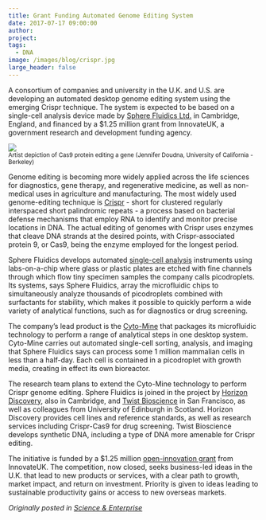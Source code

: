 ```yaml
---
title: Grant Funding Automated Genome Editing System
date: 2017-07-17 09:00:00
author: 
project: 
tags:
  - DNA
image: /images/blog/crispr.jpg
large_header: false
---
```


<p>A consortium of companies and university in the U.K. and U.S. are developing an automated desktop genome editing system using the emerging Crispr technique. The system is expected to be based on a single-cell analysis device made by <a href="http://www.spherefluidics.com/sphere-fluidics-limited-and-partners-win-major-innovateuk-grant-to-develop-the-worlds-first-desktop-genome-editing-system" target="_blank">Sphere Fluidics Ltd.</a> in Cambridge, England, and financed by a $1.25 million grant from InnovateUK, a government research and development funding agency.</p>

<p><img src="http://d8a.org/images/blog/crispr.jpg"><br><small>Artist depiction of Cas9 protein editing a gene (Jennifer Doudna, University of California - Berkeley)</small></p>

<p>Genome editing is becoming more widely applied across the life sciences for diagnostics, gene therapy, and regenerative medicine, as well as non-medical uses in agriculture and manufacturing. The most widely used genome-editing technique is <a href="https://www.broadinstitute.org/research-highlights-crispr" target="_blank">Crispr</a> - short for clustered regularly interspaced short palindromic repeats - a process based on bacterial defense mechanisms that employ RNA to identify and monitor precise locations in DNA. The actual editing of genomes with Crispr uses enzymes that cleave DNA strands at the desired points, with Crispr-associated protein 9, or Cas9, being the enzyme employed for the longest period.</p>

<p>Sphere Fluidics develops automated <a href="http://www.spherefluidics.com/technology" target="_blank">single-cell analysis</a> instruments using labs-on-a-chip where glass or plastic plates are etched with fine channels through which flow tiny specimen samples the company calls picodroplets. Its systems, says Sphere Fluidics, array the microfluidic chips to simultaneously analyze thousands of picodroplets combined with surfactants for stability, which makes it possible to quickly perform a wide variety of analytical functions, such as for diagnostics or drug screening.</p>

<p>The company&#8217;s lead product is the <a href="http://www.spherefluidics.com/products/industrial-systems/cyto-mine" target="_blank">Cyto-Mine</a> that packages its microfluidic technology to perform a range of analytical steps in one desktop system. Cyto-Mine carries out automated single-cell sorting, analysis, and imaging that Sphere Fluidics says can process some 1 million mammalian cells in less than a half-day. Each cell is contained in a picodroplet with growth media, creating in effect its own bioreactor.</p>

<p>The research team plans to extend the Cyto-Mine technology to perform Crispr genome editing. Sphere Fluidics is joined in the project by <a href="https://www.horizondiscovery.com" target="_blank">Horizon Discovery</a>, also in Cambridge, and <a href="https://www.twistbioscience.com" target="_blank">Twist Bioscience</a> in San Francisco, as well as colleagues from University of Edinburgh in Scotland. Horizon Discovery provides cell lines and reference standards, as well as research services including Crispr-Cas9 for drug screening. Twist Bioscience develops synthetic DNA, including a type of DNA more amenable for Crispr editing.</p>

<p>The initiative is funded by a $1.25 million <a href="https://www.gov.uk/government/publications/innovate-uk-open-funding-competition/innovate-uk-open-funding-competition-brief" target="_blank">open-innovation grant</a> from InnovateUK. The competition, now closed, seeks business-led ideas in the U.K. that lead to new products or services, with a clear path to growth, market impact, and return on investment. Priority is given to ideas leading to sustainable productivity gains or access to new overseas markets.</p>

<p><em>Originally posted in <a href="http://sciencebusiness.technewslit.com/?p=31304" target="_blank">Science &amp; Enterprise</a></em></p>